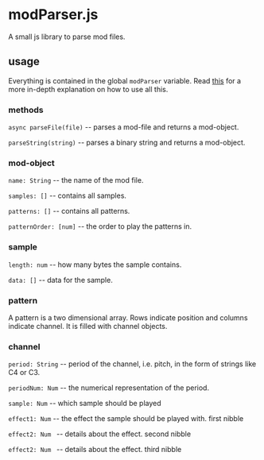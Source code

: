 # modParser.js
A small js library to parse mod files.

## usage
Everything is contained in the global `modParser` variable. 
Read [this](https://greg-kennedy.com/tracker/modformat.html) for a more in-depth
explanation on how to use all this.

### methods
`async parseFile(file)`  --  parses a mod-file and returns a mod-object.

`parseString(string)` --  parses a binary string and returns a mod-object.


### mod-object
`name: String`  --  the name of the mod file.

`samples: []`  --  contains all samples.

`patterns: []`  --  contains all patterns.

`patternOrder: [num]`  --  the order to play the patterns in.

### sample
`length: num`  --  how many bytes the sample contains.

`data: []`  --  data for the sample. 

### pattern
A pattern is a two dimensional array. Rows indicate position 
and columns indicate channel. It is filled with channel objects.

### channel 
`period: String`  --  period of the channel, i.e. pitch, in the form of strings like C4 or C3.

`periodNum: Num`  --  the numerical representation of the period.

`sample: Num`  --  which sample should be played

`effect1: Num`  --  the effect the sample should be played with. first nibble

`effect2: Num `  --  details about the effect. second nibble

`effect2: Num `  --  details about the effect. third nibble